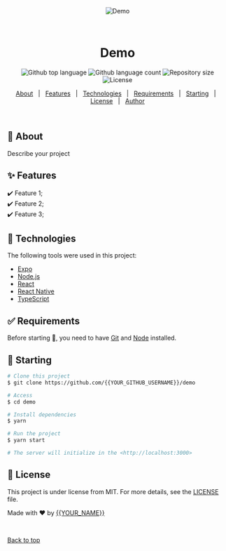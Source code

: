 <div align="center" id="top"> 
  <img src="./.github/app.gif" alt="Demo" />

  &#xa0;

  <!-- <a href="https://demo.netlify.app">Demo</a> -->
</div>

<h1 align="center">Demo</h1>

<p align="center">
  <img alt="Github top language" src="https://img.shields.io/github/languages/top/{{YOUR_GITHUB_USERNAME}}/demo?color=56BEB8">

  <img alt="Github language count" src="https://img.shields.io/github/languages/count/{{YOUR_GITHUB_USERNAME}}/demo?color=56BEB8">

  <img alt="Repository size" src="https://img.shields.io/github/repo-size/{{YOUR_GITHUB_USERNAME}}/demo?color=56BEB8">

  <img alt="License" src="https://img.shields.io/github/license/{{YOUR_GITHUB_USERNAME}}/demo?color=56BEB8">

  <!-- <img alt="Github issues" src="https://img.shields.io/github/issues/{{YOUR_GITHUB_USERNAME}}/demo?color=56BEB8" /> -->

  <!-- <img alt="Github forks" src="https://img.shields.io/github/forks/{{YOUR_GITHUB_USERNAME}}/demo?color=56BEB8" /> -->

  <!-- <img alt="Github stars" src="https://img.shields.io/github/stars/{{YOUR_GITHUB_USERNAME}}/demo?color=56BEB8" /> -->
</p>

<!-- Status -->

<!-- <h4 align="center"> 
	🚧  Demo 🚀 Under construction...  🚧
</h4> 

<hr> -->

<p align="center">
  <a href="#dart-about">About</a> &#xa0; | &#xa0; 
  <a href="#sparkles-features">Features</a> &#xa0; | &#xa0;
  <a href="#rocket-technologies">Technologies</a> &#xa0; | &#xa0;
  <a href="#white_check_mark-requirements">Requirements</a> &#xa0; | &#xa0;
  <a href="#checkered_flag-starting">Starting</a> &#xa0; | &#xa0;
  <a href="#memo-license">License</a> &#xa0; | &#xa0;
  <a href="https://github.com/{{YOUR_GITHUB_USERNAME}}" target="_blank">Author</a>
</p>

<br>

## :dart: About ##

Describe your project

## :sparkles: Features ##

:heavy_check_mark: Feature 1;\
:heavy_check_mark: Feature 2;\
:heavy_check_mark: Feature 3;

## :rocket: Technologies ##

The following tools were used in this project:

- [Expo](https://expo.io/)
- [Node.js](https://nodejs.org/en/)
- [React](https://pt-br.reactjs.org/)
- [React Native](https://reactnative.dev/)
- [TypeScript](https://www.typescriptlang.org/)

## :white_check_mark: Requirements ##

Before starting :checkered_flag:, you need to have [Git](https://git-scm.com) and [Node](https://nodejs.org/en/) installed.

## :checkered_flag: Starting ##

```bash
# Clone this project
$ git clone https://github.com/{{YOUR_GITHUB_USERNAME}}/demo

# Access
$ cd demo

# Install dependencies
$ yarn

# Run the project
$ yarn start

# The server will initialize in the <http://localhost:3000>
```

## :memo: License ##

This project is under license from MIT. For more details, see the [LICENSE](LICENSE.md) file.


Made with :heart: by <a href="https://github.com/{{YOUR_GITHUB_USERNAME}}" target="_blank">{{YOUR_NAME}}</a>

&#xa0;

<a href="#top">Back to top</a>
